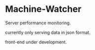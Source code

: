 # Machine-Watcher
Server performance monitoring.

currently only serving data in json format.

front-end under development.
